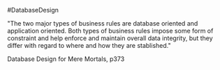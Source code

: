 #DatabaseDesign 

"The two major types of business rules are database oriented and application oriented. Both types of business rules impose some form of constraint and help enforce and maintain overall data integrity, but they differ with regard to where and how they are stablished."

Database Design for Mere Mortals, p373